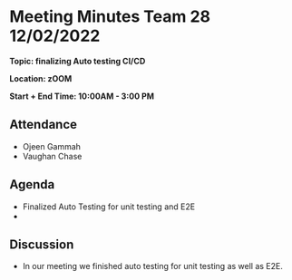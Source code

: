 # Meeting Minutes Team 28 12/02/2022

**Topic: finalizing Auto testing CI/CD**

**Location: zOOM**

**Start + End Time: 10:00AM - 3:00 PM**

## Attendance
- Ojeen Gammah
- Vaughan Chase

## Agenda

- Finalized Auto Testing for unit testing and E2E
- 
## Discussion

- In our meeting we finished auto testing for unit testing as well as E2E.
